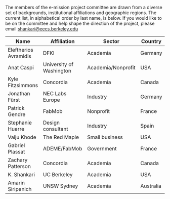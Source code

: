 The members of the e-mission project committee are drawn from a diverse set of backgrounds, institutional affiliations and geographic regions. The current list, in alphabetical order by last name, is below. If you would like to be on the committee and help shape the direction of the project, please email shankari@eecs.berkeley.edu


| Name         | Affiliation | Sector    | Country |
|--------------|------------------|-------------|-----------|
| Eleftherios Avramidis | DFKI | Academia | Germany |
| Anat Caspi | University of Washington  | Academia/Nonprofit   | USA |
| Kyle Fitzsimmons   | Concordia   | Academia   | Canada |
| Jonathan Fürst | NEC Labs Europe | Industry | Germany |
| Patrick Gendre | FabMob      | Nonprofit | France |
| Stephanie Huerre | Design consultant | Industry | Spain |
| Vaiju Khode    | The Red Maple | Small business | USA |
| Gabriel Plassat | ADEME/FabMob| Government | France |
| Zachary Patterson | Concordia   | Academia   | Canada |
| K. Shankari  | UC Berkeley | Academia  | USA |
| Amarin Siripanich | UNSW Sydney | Academia  | Australia |
